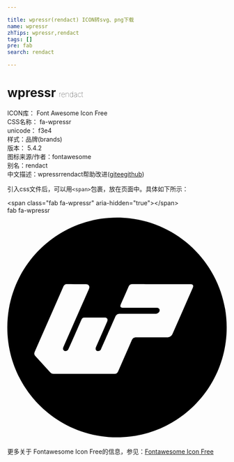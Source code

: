 ```yaml
---

title: wpressr(rendact) ICON转svg、png下载
name: wpressr
zhTips: wpressr,rendact
tags: []
pre: fab
search: rendact

---
```


# wpressr  <small style="font-size: 60%;font-weight: 100">rendact</small>


<div class="detail-page">
<p>
<span>
ICON库：
<span class="badge-secondary badge">Font Awesome Icon Free</span> 
</span>
<br/>
<span>
CSS名称：
<span class="badge-secondary badge">fa-wpressr</span> 
</span>
<br/>
<span>
unicode：
<span class="badge-secondary badge">f3e4</span> 
<copy-btn content='f3e4' btn-title=""></copy-btn>
<copy-btn :content='String.fromCodePoint(parseInt("f3e4", 16))' btn-title="复制U"></copy-btn>
</span><br/><span>样式：<span class="badge-light badge">品牌(brands)</span></span>
<br/>
<span>
版本：
<span class="badge-secondary badge">5.4.2</span> 
</span>
<br/>
<span>图标来源/作者：<span class="badge-light badge">fontawesome</span></span> 
<br/>
<span>别名：<span class="badge-light badge">rendact</span></span><br/><span class="zh-detail">中文描述：<span class="badge-primary badge">wpressr</span><span class="badge-primary badge">rendact</span><span class="help-link"><span>帮助改进</span>(<a href="https://gitee.com/liuwave/icon-helper/edit/master/json/fontawesome/brands/wpressr.json" target="_blank" rel="noopener noreferrer">gitee</a><a href="https://github.com/liuwave/icon-helper/edit/master/json/fontawesome/brands/wpressr.json" target="_blank" rel="noopener noreferrer">github</a></span>)</span><br/>
</p>
</div>
<div class="alert alert-dark">
  <i class="fab fa-wpressr fa-xs"></i>
  <i class="fab fa-wpressr fa-sm"></i>
  <i class="fab fa-wpressr fa-lg"></i>
  <i class="fab fa-wpressr fa-2x"></i>
  <i class="fab fa-wpressr fa-3x"></i>
  <i class="fab fa-wpressr fa-5x"></i>
  <i class="fab fa-wpressr fa-7x"></i>
</div>
<div>
  <p>引入css文件后，可以用<code>&lt;span&gt;</code>包裹，放在页面中。具体如下所示：    
  </p>
  <div class="alert alert-primary" style="font-size: 14px">
    &lt;span class="fab fa-wpressr" aria-hidden="true"&gt;&lt;/span&gt;
    <copy-btn content='<span class="fab fa-wpressr" aria-hidden="true"></span>'></copy-btn>
  </div>
  <div class="alert alert-secondary">
    <i class="fab fa-wpressr"
    style="font-size: 24px"
    aria-hidden="true"></i> fab fa-wpressr
    <copy-btn content="fab fa-wpressr" btn-title="复制图标名称"></copy-btn>
  </div>
</div>
<div id="svg" class="svg-wrap">
<svg xmlns="http://www.w3.org/2000/svg" viewBox="0 0 496 512"><path d="M248 8C111.03 8 0 119.03 0 256s111.03 248 248 248 248-111.03 248-248S384.97 8 248 8zm171.33 158.6c-15.18 34.51-30.37 69.02-45.63 103.5-2.44 5.51-6.89 8.24-12.97 8.24-23.02-.01-46.03.06-69.05-.05-5.12-.03-8.25 1.89-10.34 6.72-10.19 23.56-20.63 47-30.95 70.5-1.54 3.51-4.06 5.29-7.92 5.29-45.94-.01-91.87-.02-137.81 0-3.13 0-5.63-1.15-7.72-3.45-11.21-12.33-22.46-24.63-33.68-36.94-2.69-2.95-2.79-6.18-1.21-9.73 8.66-19.54 17.27-39.1 25.89-58.66 12.93-29.35 25.89-58.69 38.75-88.08 1.7-3.88 4.28-5.68 8.54-5.65 14.24.1 28.48.02 42.72.05 6.24.01 9.2 4.84 6.66 10.59-13.6 30.77-27.17 61.55-40.74 92.33-5.72 12.99-11.42 25.99-17.09 39-3.91 8.95 7.08 11.97 10.95 5.6.23-.37-1.42 4.18 30.01-67.69 1.36-3.1 3.41-4.4 6.77-4.39 15.21.08 30.43.02 45.64.04 5.56.01 7.91 3.64 5.66 8.75-8.33 18.96-16.71 37.9-24.98 56.89-4.98 11.43 8.08 12.49 11.28 5.33.04-.08 27.89-63.33 32.19-73.16 2.02-4.61 5.44-6.51 10.35-6.5 26.43.05 52.86 0 79.29.05 12.44.02 13.93-13.65 3.9-13.64-25.26.03-50.52.02-75.78.02-6.27 0-7.84-2.47-5.27-8.27 5.78-13.06 11.59-26.11 17.3-39.21 1.73-3.96 4.52-5.79 8.84-5.78 23.09.06 25.98.02 130.78.03 6.08-.01 8.03 2.79 5.62 8.27z"/></svg>
</div>
<detail full-name='fa-wpressr'></detail>
    
<div><p>更多关于  Fontawesome Icon Free的信息，参见：<a target="_blank" href="https://iconhelper.cn/fontawesome.html">Fontawesome Icon Free</a>
</p></div>
